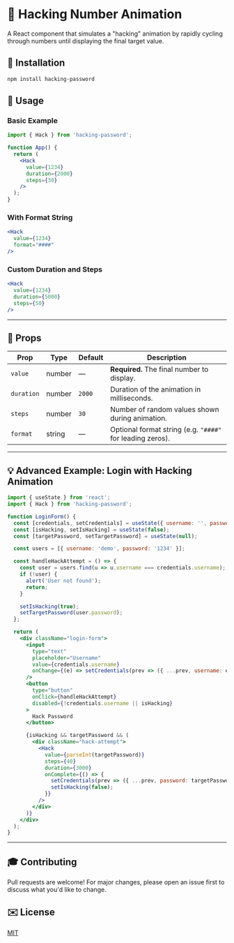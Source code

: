 # 🔐 Hacking Number Animation

A React component that simulates a "hacking" animation by rapidly cycling through numbers until displaying the final target value.

## 📆 Installation

```bash
npm install hacking-password
```

## 🚀 Usage

### Basic Example

```jsx
import { Hack } from 'hacking-password';

function App() {
  return (
    <Hack
      value={1234}
      duration={2000}
      steps={30}
    />
  );
}
```

### With Format String

```jsx
<Hack
  value={1234}
  format="####"
/>
```

### Custom Duration and Steps

```jsx
<Hack
  value={1234}
  duration={5000}
  steps={50}
/>
```

---

## 🧰 Props

| Prop       | Type     | Default | Description |
|------------|----------|---------|-------------|
| `value`    | number   | —       | **Required.** The final number to display. |
| `duration` | number   | `2000`  | Duration of the animation in milliseconds. |
| `steps`    | number   | `30`    | Number of random values shown during animation. |
| `format`   | string   | —       | Optional format string (e.g. `"####"` for leading zeros). |

---

## 💡 Advanced Example: Login with Hacking Animation

```jsx
import { useState } from 'react';
import { Hack } from 'hacking-password';

function LoginForm() {
  const [credentials, setCredentials] = useState({ username: '', password: '' });
  const [isHacking, setIsHacking] = useState(false);
  const [targetPassword, setTargetPassword] = useState(null);

  const users = [{ username: 'demo', password: '1234' }];

  const handleHackAttempt = () => {
    const user = users.find(u => u.username === credentials.username);
    if (!user) {
      alert('User not found');
      return;
    }

    setIsHacking(true);
    setTargetPassword(user.password);
  };

  return (
    <div className="login-form">
      <input
        type="text"
        placeholder="Username"
        value={credentials.username}
        onChange={(e) => setCredentials(prev => ({ ...prev, username: e.target.value }))}
      />
      <button
        type="button"
        onClick={handleHackAttempt}
        disabled={!credentials.username || isHacking}
      >
        Hack Password
      </button>

      {isHacking && targetPassword && (
        <div className="hack-attempt">
          <Hack
            value={parseInt(targetPassword)}
            steps={40}
            duration={3000}
            onComplete={() => {
              setCredentials(prev => ({ ...prev, password: targetPassword }));
              setIsHacking(false);
            }}
          />
        </div>
      )}
    </div>
  );
}
```

---

## 🎓 Contributing

Pull requests are welcome! For major changes, please open an issue first to discuss what you'd like to change.

## ✉️ License

[MIT](https://choosealicense.com/licenses/mit/)

